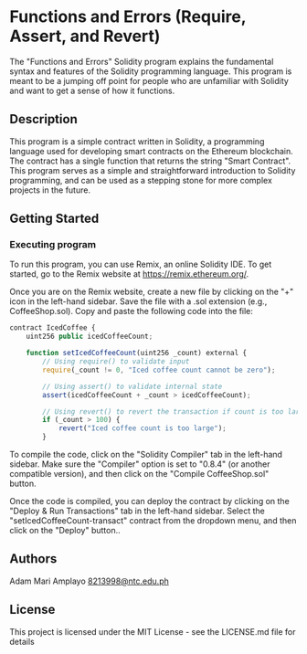 # Functions and Errors (Require, Assert, and Revert)

The "Functions and Errors" Solidity program explains the fundamental syntax and features of the Solidity programming language. This program is meant to be a jumping off point for people who are unfamiliar with Solidity and want to get a sense of how it functions.

## Description

This program is a simple contract written in Solidity, a programming language used for developing smart contracts on the Ethereum blockchain. The contract has a single function that returns the string "Smart Contract". This program serves as a simple and straightforward introduction to Solidity programming, and can be used as a stepping stone for more complex projects in the future.

## Getting Started

### Executing program

To run this program, you can use Remix, an online Solidity IDE. To get started, go to the Remix website at https://remix.ethereum.org/.

Once you are on the Remix website, create a new file by clicking on the "+" icon in the left-hand sidebar. Save the file with a .sol extension (e.g., CoffeeShop.sol). Copy and paste the following code into the file:


```javascript 
contract IcedCoffee {
    uint256 public icedCoffeeCount;

    function setIcedCoffeeCount(uint256 _count) external {
        // Using require() to validate input
        require(_count != 0, "Iced coffee count cannot be zero");

        // Using assert() to validate internal state
        assert(icedCoffeeCount + _count > icedCoffeeCount);

        // Using revert() to revert the transaction if count is too large
        if (_count > 100) {
            revert("Iced coffee count is too large");
        }
```

To compile the code, click on the "Solidity Compiler" tab in the left-hand sidebar. Make sure the "Compiler" option is set to "0.8.4" (or another compatible version), and then click on the "Compile CoffeeShop.sol" button.

Once the code is compiled, you can deploy the contract by clicking on the "Deploy & Run Transactions" tab in the left-hand sidebar. Select the "setIcedCoffeeCount-transact" contract from the dropdown menu, and then click on the "Deploy" button..

## Authors

Adam Mari Amplayo
8213998@ntc.edu.ph

## License

This project is licensed under the MIT License - see the LICENSE.md file for details
